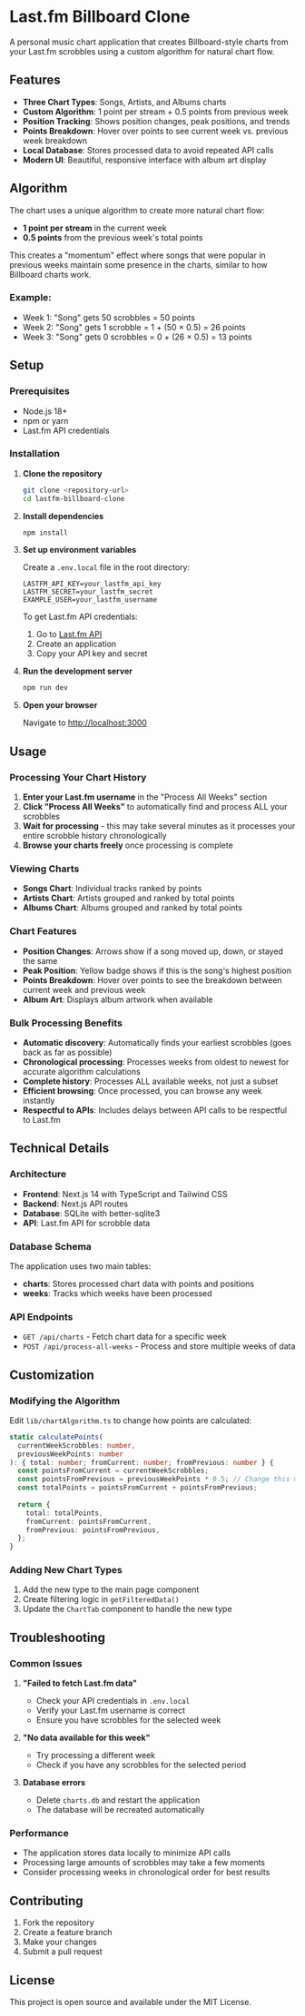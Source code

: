 # Last.fm Billboard Clone

A personal music chart application that creates Billboard-style charts from your Last.fm scrobbles using a custom algorithm for natural chart flow.

## Features

- **Three Chart Types**: Songs, Artists, and Albums charts
- **Custom Algorithm**: 1 point per stream + 0.5 points from previous week
- **Position Tracking**: Shows position changes, peak positions, and trends
- **Points Breakdown**: Hover over points to see current week vs. previous week breakdown
- **Local Database**: Stores processed data to avoid repeated API calls
- **Modern UI**: Beautiful, responsive interface with album art display

## Algorithm

The chart uses a unique algorithm to create more natural chart flow:

- **1 point per stream** in the current week
- **0.5 points** from the previous week's total points

This creates a "momentum" effect where songs that were popular in previous weeks maintain some presence in the charts, similar to how Billboard charts work.

### Example:
- Week 1: "Song" gets 50 scrobbles = 50 points
- Week 2: "Song" gets 1 scrobble = 1 + (50 × 0.5) = 26 points
- Week 3: "Song" gets 0 scrobbles = 0 + (26 × 0.5) = 13 points

## Setup

### Prerequisites

- Node.js 18+ 
- npm or yarn
- Last.fm API credentials

### Installation

1. **Clone the repository**
   ```bash
   git clone <repository-url>
   cd lastfm-billboard-clone
   ```

2. **Install dependencies**
   ```bash
   npm install
   ```

3. **Set up environment variables**
   
   Create a `.env.local` file in the root directory:
   ```env
   LASTFM_API_KEY=your_lastfm_api_key
   LASTFM_SECRET=your_lastfm_secret
   EXAMPLE_USER=your_lastfm_username
   ```

   To get Last.fm API credentials:
   1. Go to [Last.fm API](https://www.last.fm/api/account/create)
   2. Create an application
   3. Copy your API key and secret

4. **Run the development server**
   ```bash
   npm run dev
   ```

5. **Open your browser**
   
   Navigate to [http://localhost:3000](http://localhost:3000)

## Usage

### Processing Your Chart History

1. **Enter your Last.fm username** in the "Process All Weeks" section
2. **Click "Process All Weeks"** to automatically find and process ALL your scrobbles
3. **Wait for processing** - this may take several minutes as it processes your entire scrobble history chronologically
4. **Browse your charts freely** once processing is complete

### Viewing Charts

- **Songs Chart**: Individual tracks ranked by points
- **Artists Chart**: Artists grouped and ranked by total points
- **Albums Chart**: Albums grouped and ranked by total points

### Chart Features

- **Position Changes**: Arrows show if a song moved up, down, or stayed the same
- **Peak Position**: Yellow badge shows if this is the song's highest position
- **Points Breakdown**: Hover over points to see the breakdown between current week and previous week
- **Album Art**: Displays album artwork when available

### Bulk Processing Benefits

- **Automatic discovery**: Automatically finds your earliest scrobbles (goes back as far as possible)
- **Chronological processing**: Processes weeks from oldest to newest for accurate algorithm calculations
- **Complete history**: Processes ALL available weeks, not just a subset
- **Efficient browsing**: Once processed, you can browse any week instantly
- **Respectful to APIs**: Includes delays between API calls to be respectful to Last.fm

## Technical Details

### Architecture

- **Frontend**: Next.js 14 with TypeScript and Tailwind CSS
- **Backend**: Next.js API routes
- **Database**: SQLite with better-sqlite3
- **API**: Last.fm API for scrobble data

### Database Schema

The application uses two main tables:

- **charts**: Stores processed chart data with points and positions
- **weeks**: Tracks which weeks have been processed

### API Endpoints

- `GET /api/charts` - Fetch chart data for a specific week
- `POST /api/process-all-weeks` - Process and store multiple weeks of data

## Customization

### Modifying the Algorithm

Edit `lib/chartAlgorithm.ts` to change how points are calculated:

```typescript
static calculatePoints(
  currentWeekScrobbles: number,
  previousWeekPoints: number
): { total: number; fromCurrent: number; fromPrevious: number } {
  const pointsFromCurrent = currentWeekScrobbles;
  const pointsFromPrevious = previousWeekPoints * 0.5; // Change this multiplier
  const totalPoints = pointsFromCurrent + pointsFromPrevious;
  
  return {
    total: totalPoints,
    fromCurrent: pointsFromCurrent,
    fromPrevious: pointsFromPrevious,
  };
}
```

### Adding New Chart Types

1. Add the new type to the main page component
2. Create filtering logic in `getFilteredData()`
3. Update the `ChartTab` component to handle the new type

## Troubleshooting

### Common Issues

1. **"Failed to fetch Last.fm data"**
   - Check your API credentials in `.env.local`
   - Verify your Last.fm username is correct
   - Ensure you have scrobbles for the selected week

2. **"No data available for this week"**
   - Try processing a different week
   - Check if you have any scrobbles for the selected period

3. **Database errors**
   - Delete `charts.db` and restart the application
   - The database will be recreated automatically

### Performance

- The application stores data locally to minimize API calls
- Processing large amounts of scrobbles may take a few moments
- Consider processing weeks in chronological order for best results

## Contributing

1. Fork the repository
2. Create a feature branch
3. Make your changes
4. Submit a pull request

## License

This project is open source and available under the MIT License. 